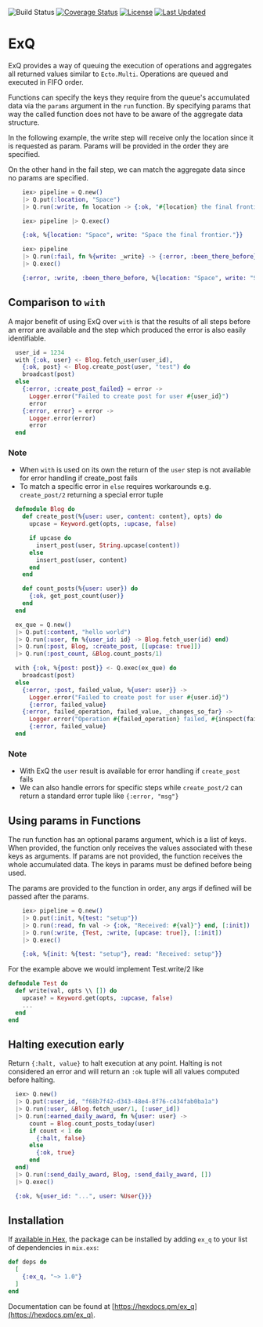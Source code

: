 ![Build Status](https://github.com/gpedic/ex_q/actions/workflows/ci.yml/badge.svg?branch=master)
[![Coverage Status](https://coveralls.io/repos/github/gpedic/ex_q/badge.svg?branch=master)](https://coveralls.io/github/gpedic/ex_q?branch=master)
[![License](https://img.shields.io/hexpm/l/ex_q.svg)](https://github.com/gpedic/ex_q/blob/master/LICENSE.md)
[![Last Updated](https://img.shields.io/github/last-commit/gpedic/ex_q.svg)](https://github.com/gpedic/ex_q/commits/master)


# ExQ

ExQ provides a way of queuing the execution of operations and aggregates all returned values similar to `Ecto.Multi`.
Operations are queued and executed in FIFO order.

Functions can specify the keys they require from the queue's accumulated data via the `params` argument in the `run` function. By specifying params that way the called function does not have to be aware of the aggregate data structure.

In the following example, the write step will receive only the location since it is requested as param.
Params will be provided in the order they are specified.

On the other hand in the fail step, we can match the aggregate data since no params are specified.

```elixir
    iex> pipeline = Q.new()
    |> Q.put(:location, "Space")
    |> Q.run(:write, fn location -> {:ok, "#{location} the final frontier."} end, [:location])

    iex> pipeline |> Q.exec()

    {:ok, %{location: "Space", write: "Space the final frontier."}}

    iex> pipeline 
    |> Q.run(:fail, fn %{write: _write} -> {:error, :been_there_before} end)
    |> Q.exec()

    {:error, :write, :been_there_before, %{location: "Space", write: "Space the final frontier"}}

```

## Comparison to `with`

A major benefit of using ExQ over `with` is that the results of all steps before an error are available and the step which produced the error is also easily identifiable.

```elixir
  user_id = 1234
  with {:ok, user} <- Blog.fetch_user(user_id),
    {:ok, post} <- Blog.create_post(user, "test") do
    broadcast(post)
  else
    {:error, :create_post_failed} = error ->
      Logger.error("Failed to create post for user #{user_id}")
      error
    {:error, error} = error ->
      Logger.error(error)
      error
  end
```
### Note
* When `with` is used on its own the return of the `user` step is not available for error handling if create_post fails
* To match a specific error in `else` requires workarounds e.g. `create_post/2` returning a special error tuple


```elixir
  defmodule Blog do
    def create_post(%{user: user, content: content}, opts) do
      upcase = Keyword.get(opts, :upcase, false)

      if upcase do
        insert_post(user, String.upcase(content))
      else
        insert_post(user, content)
      end
    end

    def count_posts(%{user: user}) do
      {:ok, get_post_count(user)}
    end
  end

  ex_que = Q.new()
  |> Q.put(:content, "hello world")
  |> Q.run(:user, fn %{user_id: id} -> Blog.fetch_user(id) end)
  |> Q.run(:post, Blog, :create_post, [[upcase: true]])
  |> Q.run(:post_count, &Blog.count_posts/1)

  with {:ok, %{post: post}} <- Q.exec(ex_que) do
    broadcast(post)
  else
    {:error, :post, failed_value, %{user: user}} ->
      Logger.error("Failed to create post for user #{user.id}")
      {:error, failed_value}
    {:error, failed_operation, failed_value, _changes_so_far} ->
      Logger.error("Operation #{failed_operation} failed, #{inspect(failed_value)}")
      {:error, failed_value}
  end
```
### Note
* With ExQ the `user` result is available for error handling if `create_post` fails
* We can also handle errors for specific steps while `create_post/2` can return a standard error tuple like `{:error, "msg"}`

## Using params in Functions

The run function has an optional params argument, which is a list of keys. When provided, the function only receives the values associated with these keys as arguments. If params are not provided, the function receives the whole accumulated data. The keys in params must be defined before being used.

The params are provided to the function in order, any args if defined will be passed after the params.

```elixir
    iex> pipeline = Q.new()
    |> Q.put(:init, %{test: "setup"})
    |> Q.run(:read, fn val -> {:ok, "Received: #{val}"} end, [:init])
    |> Q.run(:write, {Test, :write, [upcase: true]}, [:init])
    |> Q.exec()

    {:ok, %{init: %{test: "setup"}, read: "Received: setup"}}
```

For the example above we would implement Test.write/2 like

```elixir
defmodule Test do
  def write(val, opts \\ []) do
    upcase? = Keyword.get(opts, :upcase, false)
    ...
  end
end
```

## Halting execution early
Return `{:halt, value}` to halt execution at any point.
Halting is not considered an error and will return an `:ok` tuple will all values computed before halting.

```elixir
  iex> Q.new()
  |> Q.put(:user_id, "f68b7f42-d343-48e4-8f76-c434fab0ba1a")
  |> Q.run(:user, &Blog.fetch_user/1, [:user_id])
  |> Q.run(:earned_daily_award, fn %{user: user} ->
      count = Blog.count_posts_today(user)
      if count < 1 do
        {:halt, false}
      else
        {:ok, true}
      end
  end)
  |> Q.run(:send_daily_award, Blog, :send_daily_award, [])
  |> Q.exec()

  {:ok, %{user_id: "...", user: %User{}}}
```

## Installation

If [available in Hex](https://hex.pm/docs/publish), the package can be installed
by adding `ex_q` to your list of dependencies in `mix.exs`:

```elixir
def deps do
  [
    {:ex_q, "~> 1.0"}
  ]
end
```

Documentation can be found at [https://hexdocs.pm/ex_q](https://hexdocs.pm/ex_q).
